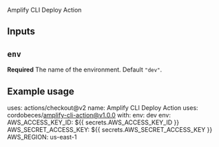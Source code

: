 Amplify CLI Deploy Action

## Inputs

## `env`

**Required** The name of the environment. Default `"dev"`.

## Example usage

uses: actions/checkout@v2
name: Amplify CLI Deploy Action
  uses: cordobeces/amplify-cli-action@v1.0.0
  with:
    env: dev
  env:
    AWS_ACCESS_KEY_ID: ${{ secrets.AWS_ACCESS_KEY_ID }}
    AWS_SECRET_ACCESS_KEY: ${{ secrets.AWS_SECRET_ACCESS_KEY }}
    AWS_REGION: us-east-1
